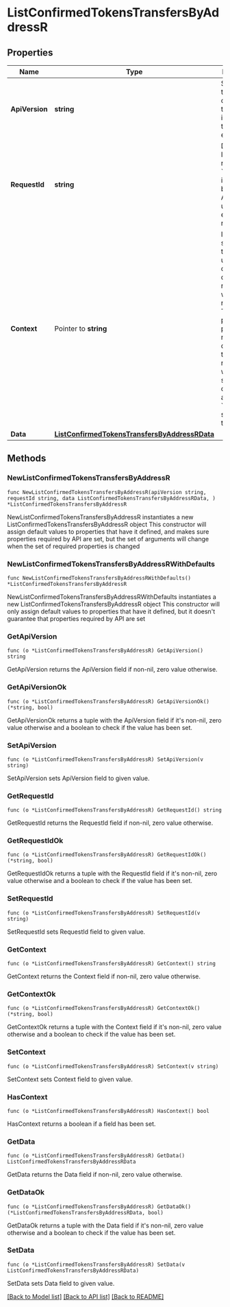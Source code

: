 # ListConfirmedTokensTransfersByAddressR

## Properties

Name | Type | Description | Notes
------------ | ------------- | ------------- | -------------
**ApiVersion** | **string** | Specifies the version of the API that incorporates this endpoint. | 
**RequestId** | **string** | Defines the ID of the request. The &#x60;requestId&#x60; is generated by Crypto APIs and it&#39;s unique for every request. | 
**Context** | Pointer to **string** | In batch situations the user can use the context to correlate responses with requests. This property is present regardless of whether the response was successful or returned as an error. &#x60;context&#x60; is specified by the user. | [optional] 
**Data** | [**ListConfirmedTokensTransfersByAddressRData**](ListConfirmedTokensTransfersByAddressRData.md) |  | 

## Methods

### NewListConfirmedTokensTransfersByAddressR

`func NewListConfirmedTokensTransfersByAddressR(apiVersion string, requestId string, data ListConfirmedTokensTransfersByAddressRData, ) *ListConfirmedTokensTransfersByAddressR`

NewListConfirmedTokensTransfersByAddressR instantiates a new ListConfirmedTokensTransfersByAddressR object
This constructor will assign default values to properties that have it defined,
and makes sure properties required by API are set, but the set of arguments
will change when the set of required properties is changed

### NewListConfirmedTokensTransfersByAddressRWithDefaults

`func NewListConfirmedTokensTransfersByAddressRWithDefaults() *ListConfirmedTokensTransfersByAddressR`

NewListConfirmedTokensTransfersByAddressRWithDefaults instantiates a new ListConfirmedTokensTransfersByAddressR object
This constructor will only assign default values to properties that have it defined,
but it doesn't guarantee that properties required by API are set

### GetApiVersion

`func (o *ListConfirmedTokensTransfersByAddressR) GetApiVersion() string`

GetApiVersion returns the ApiVersion field if non-nil, zero value otherwise.

### GetApiVersionOk

`func (o *ListConfirmedTokensTransfersByAddressR) GetApiVersionOk() (*string, bool)`

GetApiVersionOk returns a tuple with the ApiVersion field if it's non-nil, zero value otherwise
and a boolean to check if the value has been set.

### SetApiVersion

`func (o *ListConfirmedTokensTransfersByAddressR) SetApiVersion(v string)`

SetApiVersion sets ApiVersion field to given value.


### GetRequestId

`func (o *ListConfirmedTokensTransfersByAddressR) GetRequestId() string`

GetRequestId returns the RequestId field if non-nil, zero value otherwise.

### GetRequestIdOk

`func (o *ListConfirmedTokensTransfersByAddressR) GetRequestIdOk() (*string, bool)`

GetRequestIdOk returns a tuple with the RequestId field if it's non-nil, zero value otherwise
and a boolean to check if the value has been set.

### SetRequestId

`func (o *ListConfirmedTokensTransfersByAddressR) SetRequestId(v string)`

SetRequestId sets RequestId field to given value.


### GetContext

`func (o *ListConfirmedTokensTransfersByAddressR) GetContext() string`

GetContext returns the Context field if non-nil, zero value otherwise.

### GetContextOk

`func (o *ListConfirmedTokensTransfersByAddressR) GetContextOk() (*string, bool)`

GetContextOk returns a tuple with the Context field if it's non-nil, zero value otherwise
and a boolean to check if the value has been set.

### SetContext

`func (o *ListConfirmedTokensTransfersByAddressR) SetContext(v string)`

SetContext sets Context field to given value.

### HasContext

`func (o *ListConfirmedTokensTransfersByAddressR) HasContext() bool`

HasContext returns a boolean if a field has been set.

### GetData

`func (o *ListConfirmedTokensTransfersByAddressR) GetData() ListConfirmedTokensTransfersByAddressRData`

GetData returns the Data field if non-nil, zero value otherwise.

### GetDataOk

`func (o *ListConfirmedTokensTransfersByAddressR) GetDataOk() (*ListConfirmedTokensTransfersByAddressRData, bool)`

GetDataOk returns a tuple with the Data field if it's non-nil, zero value otherwise
and a boolean to check if the value has been set.

### SetData

`func (o *ListConfirmedTokensTransfersByAddressR) SetData(v ListConfirmedTokensTransfersByAddressRData)`

SetData sets Data field to given value.



[[Back to Model list]](../README.md#documentation-for-models) [[Back to API list]](../README.md#documentation-for-api-endpoints) [[Back to README]](../README.md)


